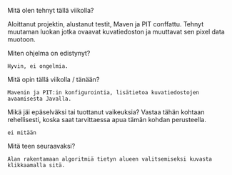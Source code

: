

Mitä olen tehnyt tällä viikolla?

Aloittanut projektin, alustanut testit, Maven ja PIT conffattu.
Tehnyt muutaman luokan jotka ovaavat kuvatiedoston ja muuttavat sen pixel data muotoon.

Miten ohjelma on edistynyt?

    Hyvin, ei ongelmia.

Mitä opin tällä viikolla / tänään?

    Mavenin ja PIT:in konfigurointia, lisätietoa kuvatiedostojen avaamisesta Javalla.

Mikä jäi epäselväksi tai tuottanut vaikeuksia? Vastaa tähän kohtaan rehellisesti, koska saat tarvittaessa apua tämän kohdan perusteella.

    ei mitään

Mitä teen seuraavaksi?

    Alan rakentamaan algoritmiä tietyn alueen valitsemiseksi kuvasta klikkaamalla sitä.

